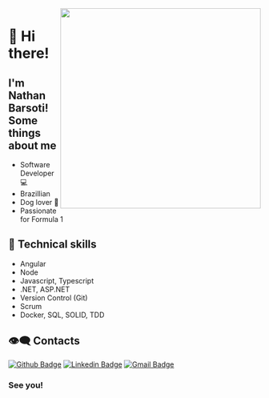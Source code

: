 
<img align="right" width="400" height="400" src="https://media.giphy.com/media/LmNwrBhejkK9EFP504/giphy.gif">


# :pushpin: Hi there!
##  I'm Nathan Barsoti! Some things about me

- Software Developer :computer:
- Brazillian
- Dog lover 🐶
- Passionate for Formula 1

## :triangular_flag_on_post: Technical skills

- Angular
- Node
- Javascript, Typescript
- .NET, ASP.NET
- Version Control (Git)
- Scrum
- Docker, SQL, SOLID, TDD

## :eye_speech_bubble: Contacts 

[![Github Badge](https://img.shields.io/badge/-Github-000?style=flat-square&logo=Github&logoColor=white&link=https://github.com/NathanBarsoti8)](https://github.com/NathanBarsoti8)
[![Linkedin Badge](https://img.shields.io/badge/-LinkedIn-blue?style=flat-square&logo=Linkedin&logoColor=white&link=https://www.linkedin.com/in/https://www.linkedin.com/in/nathan-barsoti/)](https://www.linkedin.com/in/nathan-barsoti/)
[![Gmail Badge](https://img.shields.io/badge/-Gmail-c14438?style=flat-square&logo=Gmail&logoColor=white&link=mailto:nathanbarsoti19@gmail.com)](mailto:nathanbarsoti19@gmail.com)

### See you!
